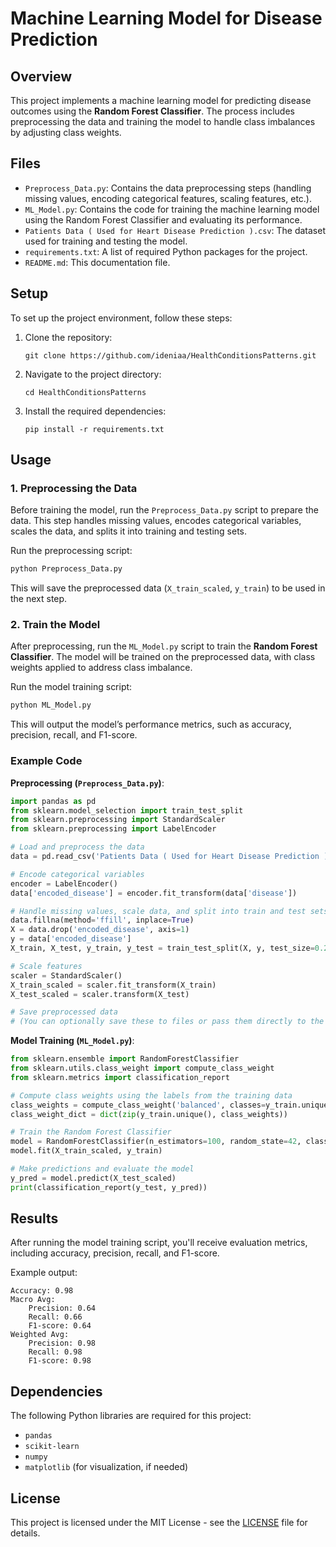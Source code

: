 # Machine Learning Model for Disease Prediction

## Overview

This project implements a machine learning model for predicting disease outcomes using the **Random Forest Classifier**. The process includes preprocessing the data and training the model to handle class imbalances by adjusting class weights. 

## Files

- `Preprocess_Data.py`: Contains the data preprocessing steps (handling missing values, encoding categorical features, scaling features, etc.).
- `ML_Model.py`: Contains the code for training the machine learning model using the Random Forest Classifier and evaluating its performance.
- `Patients Data ( Used for Heart Disease Prediction ).csv`: The dataset used for training and testing the model.
- `requirements.txt`: A list of required Python packages for the project.
- `README.md`: This documentation file.

## Setup

To set up the project environment, follow these steps:

1. Clone the repository:
   ```
   git clone https://github.com/ideniaa/HealthConditionsPatterns.git
   ```
   
2. Navigate to the project directory:
   ```
   cd HealthConditionsPatterns
   ```

3. Install the required dependencies:
   ```
   pip install -r requirements.txt
   ```

## Usage

### 1. Preprocessing the Data

Before training the model, run the `Preprocess_Data.py` script to prepare the data. This step handles missing values, encodes categorical variables, scales the data, and splits it into training and testing sets.

Run the preprocessing script:
```bash
python Preprocess_Data.py
```

This will save the preprocessed data (`X_train_scaled`, `y_train`) to be used in the next step.

### 2. Train the Model

After preprocessing, run the `ML_Model.py` script to train the **Random Forest Classifier**. The model will be trained on the preprocessed data, with class weights applied to address class imbalance.

Run the model training script:
```bash
python ML_Model.py
```

This will output the model’s performance metrics, such as accuracy, precision, recall, and F1-score.

### Example Code

**Preprocessing (`Preprocess_Data.py`)**:
```python
import pandas as pd
from sklearn.model_selection import train_test_split
from sklearn.preprocessing import StandardScaler
from sklearn.preprocessing import LabelEncoder

# Load and preprocess the data
data = pd.read_csv('Patients Data ( Used for Heart Disease Prediction ).csv')

# Encode categorical variables
encoder = LabelEncoder()
data['encoded_disease'] = encoder.fit_transform(data['disease'])

# Handle missing values, scale data, and split into train and test sets
data.fillna(method='ffill', inplace=True)
X = data.drop('encoded_disease', axis=1)
y = data['encoded_disease']
X_train, X_test, y_train, y_test = train_test_split(X, y, test_size=0.2, random_state=42)

# Scale features
scaler = StandardScaler()
X_train_scaled = scaler.fit_transform(X_train)
X_test_scaled = scaler.transform(X_test)

# Save preprocessed data
# (You can optionally save these to files or pass them directly to the model script)
```

**Model Training (`ML_Model.py`)**:
```python
from sklearn.ensemble import RandomForestClassifier
from sklearn.utils.class_weight import compute_class_weight
from sklearn.metrics import classification_report

# Compute class weights using the labels from the training data
class_weights = compute_class_weight('balanced', classes=y_train.unique(), y=y_train)
class_weight_dict = dict(zip(y_train.unique(), class_weights))

# Train the Random Forest Classifier
model = RandomForestClassifier(n_estimators=100, random_state=42, class_weight=class_weight_dict)
model.fit(X_train_scaled, y_train)

# Make predictions and evaluate the model
y_pred = model.predict(X_test_scaled)
print(classification_report(y_test, y_pred))
```

## Results

After running the model training script, you'll receive evaluation metrics, including accuracy, precision, recall, and F1-score. 

Example output:
```
Accuracy: 0.98
Macro Avg:
    Precision: 0.64
    Recall: 0.66
    F1-score: 0.64
Weighted Avg:
    Precision: 0.98
    Recall: 0.98
    F1-score: 0.98
```

## Dependencies

The following Python libraries are required for this project:
- `pandas`
- `scikit-learn`
- `numpy`
- `matplotlib` (for visualization, if needed)

## License

This project is licensed under the MIT License - see the [LICENSE](LICENSE) file for details.
